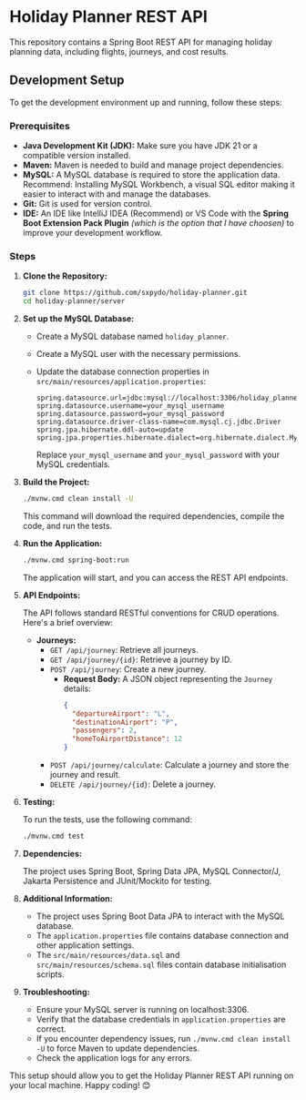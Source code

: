 # Holiday Planner REST API

This repository contains a Spring Boot REST API for managing holiday planning data, including flights, journeys, and cost results.

## Development Setup

To get the development environment up and running, follow these steps:

### Prerequisites

* **Java Development Kit (JDK):** Make sure you have JDK 21 or a compatible version installed.
* **Maven:** Maven is needed to build and manage project dependencies.
* **MySQL:** A MySQL database is required to store the application data. Recommend: Installing MySQL Workbench, a visual SQL editor making it easier to interact with and manage the databases.
* **Git:** Git is used for version control.
* **IDE:** An IDE like IntelliJ IDEA (Recommend) or VS Code with the **Spring Boot Extension Pack Plugin** *(which is the option that I have choosen)* to improve your development workflow.

### Steps

1.  **Clone the Repository:**

    ```bash
    git clone https://github.com/sxpydo/holiday-planner.git
    cd holiday-planner/server
    ```

2.  **Set up the MySQL Database:**

    * Create a MySQL database named `holiday_planner`.
    * Create a MySQL user with the necessary permissions.
    * Update the database connection properties in `src/main/resources/application.properties`:

        ```properties
        spring.datasource.url=jdbc:mysql://localhost:3306/holiday_planner
        spring.datasource.username=your_mysql_username
        spring.datasource.password=your_mysql_password
        spring.datasource.driver-class-name=com.mysql.cj.jdbc.Driver
        spring.jpa.hibernate.ddl-auto=update
        spring.jpa.properties.hibernate.dialect=org.hibernate.dialect.MySQL8Dialect
        ```

        Replace `your_mysql_username` and `your_mysql_password` with your MySQL credentials.

3.  **Build the Project:**

    ```bash
    ./mvnw.cmd clean install -U
    ```

    This command will download the required dependencies, compile the code, and run the tests.

4.  **Run the Application:**

    ```bash
    ./mvnw.cmd spring-boot:run
    ```

    The application will start, and you can access the REST API endpoints.

5.  **API Endpoints:**

    The API follows standard RESTful conventions for CRUD operations. Here's a brief overview:

    * **Journeys:**
        * `GET /api/journey`: Retrieve all journeys.
        * `GET /api/journey/{id}`: Retrieve a journey by ID.
        * `POST /api/journey`: Create a new journey.
            * **Request Body:** A JSON object representing the `Journey` details:
                ```json
                {
                  "departureAirport": "L",
                  "destinationAirport": "P",
                  "passengers": 2,
                  "homeToAirportDistance": 12
                }
                ```
        * `POST /api/journey/calculate`: Calculate a journey and store the journey and result.
        * `DELETE /api/journey/{id}`: Delete a journey.

6.  **Testing:**

    To run the tests, use the following command:

    ```bash
    ./mvnw.cmd test
    ```

7.  **Dependencies:**

    The project uses Spring Boot, Spring Data JPA, MySQL Connector/J, Jakarta Persistence and JUnit/Mockito for testing.

8.  **Additional Information:**

    * The project uses Spring Boot Data JPA to interact with the MySQL database.
    * The `application.properties` file contains database connection and other application settings.
    * The `src/main/resources/data.sql` and `src/main/resources/schema.sql` files contain database initialisation scripts.

9.  **Troubleshooting:**

    * Ensure your MySQL server is running on localhost:3306.
    * Verify that the database credentials in `application.properties` are correct.
    * If you encounter dependency issues, run `./mvnw.cmd clean install -U` to force Maven to update dependencies.
    * Check the application logs for any errors.

This setup should allow you to get the Holiday Planner REST API running on your local machine. Happy coding! 😊
